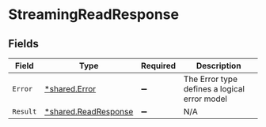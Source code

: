 # StreamingReadResponse


## Fields

| Field                                                       | Type                                                        | Required                                                    | Description                                                 |
| ----------------------------------------------------------- | ----------------------------------------------------------- | ----------------------------------------------------------- | ----------------------------------------------------------- |
| `Error`                                                     | [*shared.Error](../../models/shared/error.md)               | :heavy_minus_sign:                                          | The Error type defines a logical error model                |
| `Result`                                                    | [*shared.ReadResponse](../../models/shared/readresponse.md) | :heavy_minus_sign:                                          | N/A                                                         |